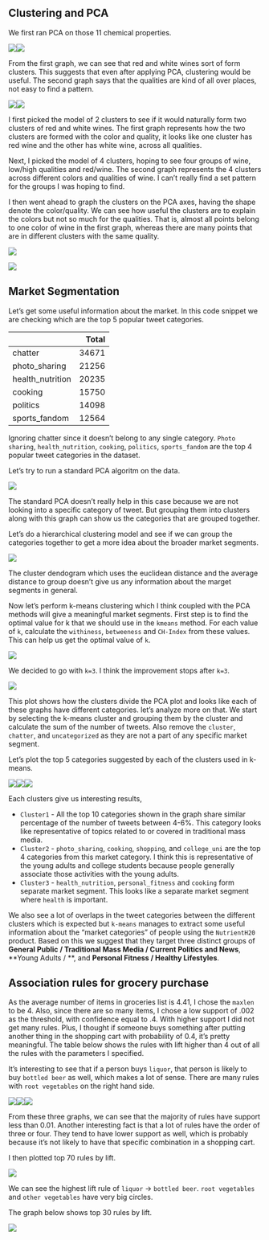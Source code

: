 ## Clustering and PCA

We first ran PCA on those 11 chemical properties.

![](exercise_4_files/figure-markdown_github/winepca-1.png)![](exercise_4_files/figure-markdown_github/winepca-2.png)

From the first graph, we can see that red and white wines sort of form
clusters. This suggests that even after applying PCA, clustering would
be useful. The second graph says that the qualities are kind of all over
places, not easy to find a pattern.

![](exercise_4_files/figure-markdown_github/wineclustering-1.png)![](exercise_4_files/figure-markdown_github/wineclustering-2.png)

I first picked the model of 2 clusters to see if it would naturally form
two clusters of red and white wines. The first graph represents how the
two clusters are formed with the color and quality, it looks like one
cluster has red wine and the other has white wine, across all qualities.

Next, I picked the model of 4 clusters, hoping to see four groups of
wine, low/high qualities and red/wine. The second graph represents the 4
clusters across different colors and qualities of wine. I can’t really
find a set pattern for the groups I was hoping to find.

I then went ahead to graph the clusters on the PCA axes, having the
shape denote the color/quality. We can see how useful the clusters are
to explain the colors but not so much for the qualities. That is, almost
all points belong to one color of wine in the first graph, whereas there
are many points that are in different clusters with the same quality.

![](exercise_4_files/figure-markdown_github/wineclustering-graph1-1.png)

![](exercise_4_files/figure-markdown_github/wineclustering-graph2-1.png)

## Market Segmentation

Let’s get some useful information about the market. In this code snippet
we are checking which are the top 5 popular tweet categories.

|                  | Total |
|:-----------------|------:|
| chatter          | 34671 |
| photo_sharing    | 21256 |
| health_nutrition | 20235 |
| cooking          | 15750 |
| politics         | 14098 |
| sports_fandom    | 12564 |

Ignoring chatter since it doesn’t belong to any single category.
`Photo sharing`, `health_nutrition`, `cooking`, `politics`,
`sports_fandom` are the top 4 popular tweet categories in the dataset.

Let’s try to run a standard PCA algoritm on the data.

![](exercise_4_files/figure-markdown_github/pca-1.png)

The standard PCA doesn’t really help in this case because we are not
looking into a specific category of tweet. But grouping them into
clusters along with this graph can show us the categories that are
grouped together.

Let’s do a hierarchical clustering model and see if we can group the
categories together to get a more idea about the broader market
segments.

![](exercise_4_files/figure-markdown_github/hcluster-1.png)

The cluster dendogram which uses the euclidean distance and the average
distance to group doesn’t give us any information about the marget
segments in general.

Now let’s perform k-means clustering which I think coupled with the PCA
methods will give a meaningful market segments. First step is to find
the optimal value for k that we should use in the `kmeans` method. For
each value of `k`, calculate the `withiness`, `betweeness` and
`CH-Index` from these values. This can help us get the optimal value of
`k`.

![](exercise_4_files/figure-markdown_github/clusterBtwness-1.png)

We decided to go with `k=3`. I think the improvement stops after `k=3`.

![](exercise_4_files/figure-markdown_github/kmeans_cluster-1.png)

This plot shows how the clusters divide the PCA plot and looks like each
of these graphs have different categories. let’s analyze more on that.
We start by selecting the k-means cluster and grouping them by the
cluster and calculate the sum of the number of tweets. Also remove the
`cluster`, `chatter`, and `uncategorized` as they are not a part of any
specific market segment.

Let’s plot the top 5 categories suggested by each of the clusters used
in k-means.

![](exercise_4_files/figure-markdown_github/top5_eachCluster-1.png)![](exercise_4_files/figure-markdown_github/top5_eachCluster-2.png)![](exercise_4_files/figure-markdown_github/top5_eachCluster-3.png)

Each clusters give us interesting results,

-   `Cluster1` - All the top 10 categories shown in the graph share
    similar percentage of the number of tweets between 4-6%. This
    category looks like representative of topics related to or covered
    in traditional mass media.
-   `Cluster2` - `photo_sharing`, `cooking`, `shopping`, and
    `college_uni` are the top 4 categories from this market category. I
    think this is representative of the young adults and college
    students because people generally associate those activities with
    the young adults.
-   `Cluster3` - `health_nutrition`, `personal_fitness` and `cooking`
    form separate market segment. This looks like a separate market
    segment where `health` is important.

We also see a lot of overlaps in the tweet categories between the
different clusters which is expected but `k-means` manages to extract
some useful information about the “market categories” of people using
the `NutrientH20` product. Based on this we suggest that they target
three distinct groups of **General Public / Traditional Mass Media /
Current Politics and News**, **Young Adults / **, and **Personal Fitness
/ Healthy Lifestyles**.

## Association rules for grocery purchase

As the average number of items in groceries list is 4.41, I chose the
`maxlen` to be 4. Also, since there are so many items, I chose a low
support of .002 as the threshold, with confidence equal to .4. With
higher support I did not get many rules. Plus, I thought if someone buys
something after putting another thing in the shopping cart with
probability of 0.4, it’s pretty meaningful. The table below shows the
rules with lift higher than 4 out of all the rules with the parameters I
specified.

It’s interesting to see that if a person buys `liquor`, that person is
likely to buy `bottled beer` as well, which makes a lot of sense. There
are many rules with `root vegetables` on the right hand side.

![](exercise_4_files/figure-markdown_github/groceries-2-1.png)![](exercise_4_files/figure-markdown_github/groceries-2-2.png)![](exercise_4_files/figure-markdown_github/groceries-2-3.png)

From these three graphs, we can see that the majority of rules have
support less than 0.01. Another interesting fact is that a lot of rules
have the order of three or four. They tend to have lower support as
well, which is probably because it’s not likely to have that specific
combination in a shopping cart.

I then plotted top 70 rules by lift.

![](exercise_4_files/figure-markdown_github/groceries-3-1.png)

We can see the highest lift rule of `liquor` → `bottled beer`.
`root vegetables` and `other vegetables` have very big circles.

The graph below shows top 30 rules by lift.

![](exercise_4_files/figure-markdown_github/groceries-4-1.png)
